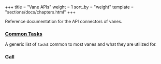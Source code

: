 +++
title = "Vane APIs"
weight = 1
sort_by = "weight"
template = "sections/docs/chapters.html"
+++

Reference documentation for the API connectors of vanes.

### [Common Tasks](@/docs/reference/vane-apis/common-tasks.md)
A generic list of `task`s common to most vanes and what they are utilized for.

### [Gall](@/docs/reference/vane-apis/gall.md)
